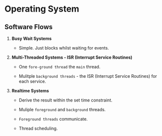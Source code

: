 # Operating System

## Software Flows

1. __Busy Wait Systems__

    * Simple. Just blocks whilst waiting for events.

2. __Multi-Threaded Systems - ISR (Interrupt Service Routines)__

    * One `fore-ground thread` the `main` thread.

    * Mulitple `background threads` - the ISR (Interrupt Service Routines) for each service.

3. __Realtime Systems__

    * Derive the result within the set time constraint.

    * Muliple `foreground` and `background` threads.

    * `Foreground threads` communicate.

    * Thread scheduling.


